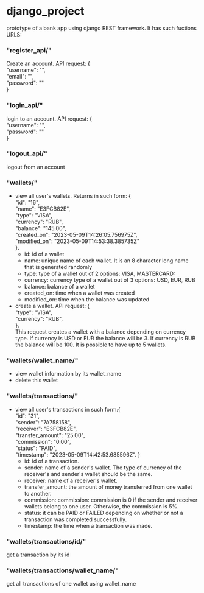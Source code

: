 # django_project
prototype of a bank app using django REST framework. It has such fuctions
URLS:
### "register_api/"
Create an account. API request: {  
    "username": "",  
    "email": "",  
    "password": ""  
}
### "login_api/"
login to an account. API request: {  
    "username": "",  
    "password": ""  
}
### "logout_api/"
logout from an account

### "wallets/"
* view all user's wallets. Returns in such form: {  
        "id": "16",  
        "name": "E3FCB82E",  
        "type": "VISA",  
        "currency": "RUB",  
        "balance": "145.00",  
        "created_on": "2023-05-09T14:26:05.756975Z",  
        "modified_on": "2023-05-09T14:53:38.385735Z"  
    }. 
    * id: id of a wallet
    * name: unique name of each wallet. It is an 8 character long name that is generated randomly  
    * type: type of a wallet out of 2 options: VISA, MASTERCARD:
    * currency: currency type of a wallet out of 3 options: USD, EUR, RUB
    * balance: balance of a wallet
    * created_on: time when a wallet was created
    * modified_on: time when the balance was updated
* create a wallet. API request: {  
        "type": "VISA",  
        "currency": "RUB",  
    }.  
    This request creates a wallet with a balance depending on currency type. If currency is USD or EUR the balance will be 3. If currency is RUB the balance will be 100. It is possible to have up to 5 wallets.

### "wallets/wallet_name/"
* view wallet information by its wallet_name
* delete this wallet

### "wallets/transactions/"
* view all user's transactions in such form:{  
            "id": "31",  
            "sender": "7A758158",  
            "receiver": "E3FCB82E",  
            "transfer_amount": "25.00",  
            "commission": "0.00",  
            "status": "PAID",  
            "timestamp": "2023-05-09T14:42:53.685596Z". 
        }   
    * id: id of a transaction.
    * sender: name of a sender's wallet. The type of currency of the receiver's and sender's wallet should be the same.
    * receiver: name of a receiver's wallet.
    * transfer_amount: the amount of money transferred from one wallet to another.  
    * commission: commission: commission is 0 if the sender and receiver wallets belong to one user. Otherwise, the commission is 5%.
    * status: it can be PAID or FAILED depending on whether or not a transaction was completed successfully.
    * timestamp: the time when a transaction was made.

### "wallets/transactions/id/"
get a transaction by its id

### "wallets/transactions/wallet_name/" 
get all transactions of one wallet using wallet_name
